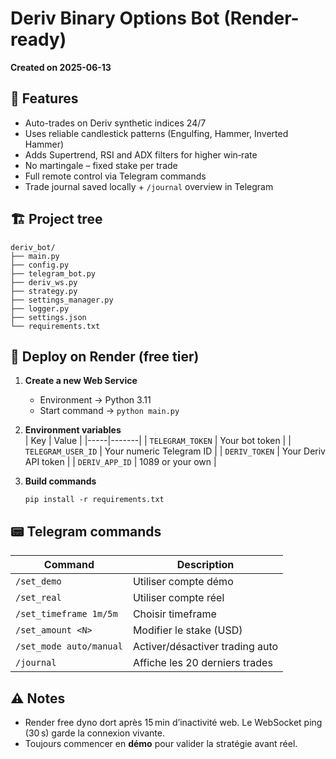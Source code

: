 # Deriv Binary Options Bot (Render-ready)

**Created on 2025-06-13**

## 🌟 Features

- Auto-trades on Deriv synthetic indices 24/7  
- Uses reliable candlestick patterns (Engulfing, Hammer, Inverted Hammer)  
- Adds Supertrend, RSI and ADX filters for higher win‑rate  
- No martingale – fixed stake per trade  
- Full remote control via Telegram commands  
- Trade journal saved locally + `/journal` overview in Telegram  

## 🏗 Project tree

```
deriv_bot/
├── main.py
├── config.py
├── telegram_bot.py
├── deriv_ws.py
├── strategy.py
├── settings_manager.py
├── logger.py
├── settings.json
└── requirements.txt
```

## 🚀 Deploy on Render (free tier)

1. **Create a new Web Service**  
   - Environment → Python 3.11  
   - Start command → `python main.py`

2. **Environment variables**  
   | Key | Value |
   |-----|-------|
   | `TELEGRAM_TOKEN` | Your bot token |
   | `TELEGRAM_USER_ID` | Your numeric Telegram ID |
   | `DERIV_TOKEN` | Your Deriv API token |
   | `DERIV_APP_ID` | 1089 or your own |

3. **Build commands**  
   ```
   pip install -r requirements.txt
   ```

## 📟 Telegram commands

| Command | Description |
|---------|-------------|
| `/set_demo` | Utiliser compte démo |
| `/set_real` | Utiliser compte réel |
| `/set_timeframe 1m/5m` | Choisir timeframe |
| `/set_amount <N>` | Modifier le stake (USD) |
| `/set_mode auto/manual` | Activer/désactiver trading auto |
| `/journal` | Affiche les 20 derniers trades |

## ⚠️ Notes

- Render free dyno dort après 15 min d’inactivité web. Le WebSocket ping (30 s) garde la connexion vivante.  
- Toujours commencer en **démo** pour valider la stratégie avant réel.
